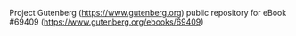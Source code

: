 Project Gutenberg (https://www.gutenberg.org) public repository for
eBook #69409 (https://www.gutenberg.org/ebooks/69409)
